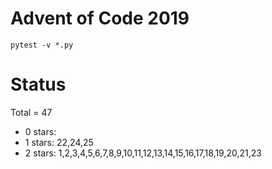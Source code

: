 Advent of Code 2019
===================

```pytest -v *.py```

Status
======

Total = 47

- 0 stars:
- 1 stars: 22,24,25
- 2 stars: 1,2,3,4,5,6,7,8,9,10,11,12,13,14,15,16,17,18,19,20,21,23
